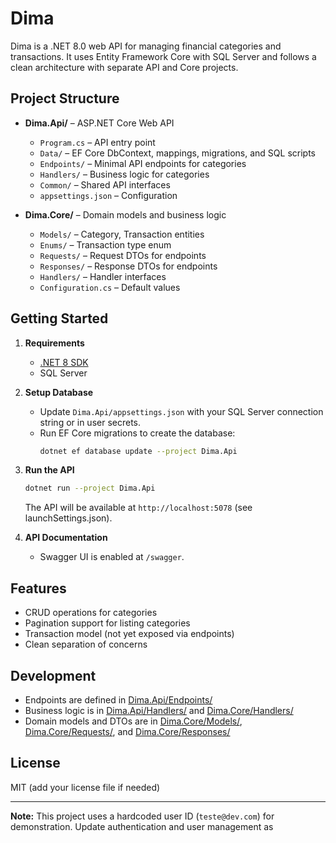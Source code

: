 # Dima

Dima is a .NET 8.0 web API for managing financial categories and transactions. It uses Entity Framework Core with SQL Server and follows a clean architecture with separate API and Core projects.

## Project Structure

- **Dima.Api/** – ASP.NET Core Web API
  - `Program.cs` – API entry point
  - `Data/` – EF Core DbContext, mappings, migrations, and SQL scripts
  - `Endpoints/` – Minimal API endpoints for categories
  - `Handlers/` – Business logic for categories
  - `Common/` – Shared API interfaces
  - `appsettings.json` – Configuration

- **Dima.Core/** – Domain models and business logic
  - `Models/` – Category, Transaction entities
  - `Enums/` – Transaction type enum
  - `Requests/` – Request DTOs for endpoints
  - `Responses/` – Response DTOs for endpoints
  - `Handlers/` – Handler interfaces
  - `Configuration.cs` – Default values

## Getting Started

1. **Requirements**
   - [.NET 8 SDK](https://dotnet.microsoft.com/download/dotnet/8.0)
   - SQL Server

2. **Setup Database**
   - Update `Dima.Api/appsettings.json` with your SQL Server connection string or in user secrets.
   - Run EF Core migrations to create the database:
     ```sh
     dotnet ef database update --project Dima.Api
     ```

3. **Run the API**
   ```sh
   dotnet run --project Dima.Api
   ```
   The API will be available at `http://localhost:5078` (see launchSettings.json).

4. **API Documentation**
   - Swagger UI is enabled at `/swagger`.

## Features

- CRUD operations for categories
- Pagination support for listing categories
- Transaction model (not yet exposed via endpoints)
- Clean separation of concerns

## Development

- Endpoints are defined in [Dima.Api/Endpoints/](Dima.Api/Endpoints/)
- Business logic is in [Dima.Api/Handlers/](Dima.Api/Handlers/) and [Dima.Core/Handlers/](Dima.Core/Handlers/)
- Domain models and DTOs are in [Dima.Core/Models/](Dima.Core/Models/), [Dima.Core/Requests/](Dima.Core/Requests/), and [Dima.Core/Responses/](Dima.Core/Responses/)

## License

MIT (add your license file if needed)

---

**Note:** This project uses a hardcoded user ID (`teste@dev.com`) for demonstration. Update authentication and user management as
